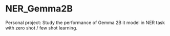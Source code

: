 # NER_Gemma2B
Personal project: Study the performance of Gemma 2B it model in NER task with zero shot / few shot learning.
